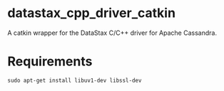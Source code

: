 # datastax_cpp_driver_catkin
A catkin wrapper for the DataStax C/C++ driver for Apache Cassandra.

# Requirements
`sudo apt-get install libuv1-dev libssl-dev`
